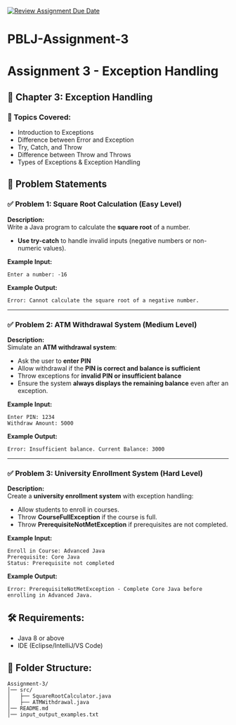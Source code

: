 [![Review Assignment Due Date](https://classroom.github.com/assets/deadline-readme-button-22041afd0340ce965d47ae6ef1cefeee28c7c493a6346c4f15d667ab976d596c.svg)](https://classroom.github.com/a/BWLff79N)
# PBLJ-Assignment-3
# Assignment 3 - Exception Handling

## 📖 Chapter 3: Exception Handling

### 🔹 Topics Covered:
- Introduction to Exceptions
- Difference between Error and Exception
- Try, Catch, and Throw
- Difference between Throw and Throws
- Types of Exceptions & Exception Handling

## 📝 Problem Statements

### ✅ Problem 1: Square Root Calculation (Easy Level)
**Description:**  
Write a Java program to calculate the **square root** of a number.
- **Use try-catch** to handle invalid inputs (negative numbers or non-numeric values).

**Example Input:**
```
Enter a number: -16
```
**Example Output:**
```
Error: Cannot calculate the square root of a negative number.
```

---

### ✅ Problem 2: ATM Withdrawal System (Medium Level)
**Description:**  
Simulate an **ATM withdrawal system**:
- Ask the user to **enter PIN**
- Allow withdrawal if the **PIN is correct and balance is sufficient**
- Throw exceptions for **invalid PIN or insufficient balance**
- Ensure the system **always displays the remaining balance** even after an exception.

**Example Input:**
```
Enter PIN: 1234
Withdraw Amount: 5000
```
**Example Output:**
```
Error: Insufficient balance. Current Balance: 3000
```

---
### ✅ Problem 3: University Enrollment System (Hard Level)
**Description:**  
Create a **university enrollment system** with exception handling:
- Allow students to enroll in courses.
- Throw **CourseFullException** if the course is full.
- Throw **PrerequisiteNotMetException** if prerequisites are not completed.

**Example Input:**
```
Enroll in Course: Advanced Java
Prerequisite: Core Java
Status: Prerequisite not completed
```
**Example Output:**
```
Error: PrerequisiteNotMetException - Complete Core Java before enrolling in Advanced Java.
```


## 🛠 Requirements:
- Java 8 or above
- IDE (Eclipse/IntelliJ/VS Code)

## 📂 Folder Structure:
```
Assignment-3/
│── src/
│   ├── SquareRootCalculator.java
│   ├── ATMWithdrawal.java
│── README.md
│── input_output_examples.txt
